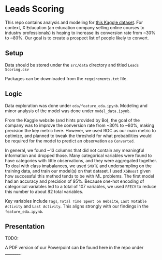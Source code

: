 # Leads Scoring

This repo contains analysis and modeling for [this Kaggle dataset](https://www.kaggle.com/datasets/amritachatterjee09/lead-scoring-dataset?select=Lead+Scoring.csv). For context, X Education (an education company selling online courses to industry professionals) is hoping to increase its conversion rate from ~30% to ~80%. Our goal is to create a prospect list of people likely to convert.

## Setup

Data should be stored under the `src/data` directory and titled `Leads Scoring.csv`

Packages can be downloaded from the `requirements.txt` file.

## Logic

Data exploration was done under `eda/feature_eda.ipynb`. Modeling and minor analysis of the model was done under `model_data.ipynb`.

From the Kaggle website (and hints provided by Bo), the goal of the company was to improve the conversion rate from ~30% to ~80%, making precision the key metric here. However, we used ROC as our main metric to optimize, and planned to tweak the threshold for what probabilities would be required for the model to predict an observation as `Converted`.

In general, we found ~13 columns that did not contain any meaningful information and dropped those. Many categorical variables were found to have categories with little observations, and they were aggregated together. To deal with class imabalances, we used `SMOTE` and undersampling on the training data, and train our model(s) on that dataset. I used `XGBoost` given how successful this method tends to be with ML problems. The first model had an accuracy and precision of 95%. Because one-hot encoding of categorical variables led to a total of 107 variables, we used `RFECV` to reduce this number to about 82 total variables.

Key variables include `Tags`, `Total Time Spent on Website`, `Last Notable Activity` and `Last Activity`. This aligns strongly with our findings in the `feature_eda.ipynb`.

## Presentation

TODO:

A PDF version of our Powerpoint can be found here in the repo under ________.